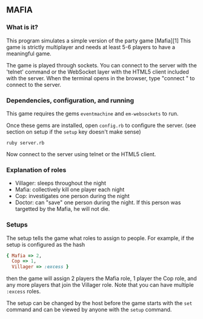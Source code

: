 ## MAFIA

### What is it?

This program simulates a simple version of the party game [Mafia][1]
This game is strictly multiplayer and needs at least 5-6 players to have
a meaningful game.

 [0]: http://en.wikipedia.org/wiki/mafia_(party_game) 

The game is played through sockets. You can connect to the server with
the 'telnet' command or the WebSocket layer with the HTML5 client included
with the server. When the terminal opens in the browser, type "connect <ip>
<port>" to connect to the server.

### Dependencies, configuration, and running

This game requires the gems `eventmachine` and `em-websockets` to run.

Once these gems are installed, open `config.rb` to configure the server.
(see section on setup if the `setup` key doesn't make sense)

```
ruby server.rb
```

Now connect to the server using telnet or the HTML5 client.

### Explanation of roles

 * Villager: sleeps throughout the night
 * Mafia: collectively kill one player each night
 * Cop: investigates one person during the night
 * Doctor: can "save" one person during the night. If this person was
   targetted by the Mafia, he will not die.

### Setups

The setup tells the game what roles to assign to people. For example, if
the setup is configured as the hash

```ruby
{ Mafia => 2, 
  Cop => 1,
  Villager => :excess }
```

then the game will assign 2 players the Mafia role, 1 player the Cop role, and
any more players that join the Villager role. Note that you can have multiple
`:excess` roles.

The setup can be changed by the host before the game starts with the `set` command
and can be viewed by anyone with the `setup` command.
